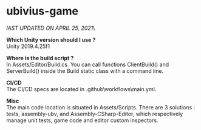 # ubivius-game

_lAST UPDATED ON APRIL 25, 2021_\\

**Which Unity version should I use ?**\
Unity 2019.4.25f1

**Where is the build script ?**\
In Assets/Editor/Build.cs. You can call functions ClientBuild() and ServerBuild() inside the Build static class with a command line.

**CI/CD**\
The CI/CD specs are located in  .github\workflows\main.yml.

**Misc**\
The main code location is situated in Assets/Scripts. There are 3 solutions : tests, assembly-ubv, and Assembly-CSharp-Editor, which respectively manage unit tests, game code and editor custom inspectors.
